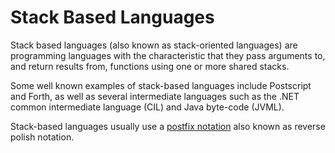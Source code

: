 # Stack Based Languages #

Stack based languages (also known as stack-oriented languages) are programming languages with the characteristic that they pass arguments to, and return results from, functions using one or more shared stacks.

Some well known examples of stack-based languages include Postscript and Forth, as well as several intermediate languages such as the .NET common intermediate language (CIL) and Java byte-code (JVML).

Stack-based languages usually use a [postfix notation](RPN.md) also known as reverse polish notation.